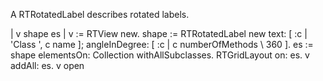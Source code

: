 A RTRotatedLabel describes rotated labels.

| v shape es |
v := RTView new.
shape := RTRotatedLabel new text: [ :c | 'Class ', c name ]; angleInDegree: [ :c | c numberOfMethods \\ 360 ].
es := shape elementsOn: Collection withAllSubclasses.
RTGridLayout on: es.
v addAll: es.
v open
